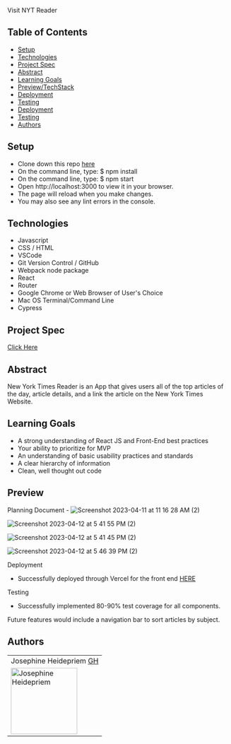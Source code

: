 

Visit NYT Reader 

## Table of Contents

  - [Setup](#setup)
  - [Technologies](#technologies)
  - [Project Spec](#project-spec)
  - [Abstract](#abstract)
  - [Learning Goals](#learning-goals)
  - [Preview/TechStack](#previewtechstack)
  - [Deployment](#deployment)
  - [Testing](#testing)
  - [Deployment](#deployment)
  - [Testing](#testing)
  - [Authors](#Authors)
 

## Setup
  - Clone down this repo [here](https://github.com/jheidepriem/ny-times-reader)
  - On the command line, type: $ npm install
  - On the command line, type: $ npm start
  - Open http://localhost:3000 to view it in your browser.
  - The page will reload when you make changes.
  - You may also see any lint errors in the console.


## Technologies
- Javascript
- CSS / HTML
- VSCode
- Git Version Control / GitHub
- Webpack node package
- React
- Router
- Google Chrome or Web Browser of User's Choice
- Mac OS Terminal/Command Line
- Cypress

  
## Project Spec

[Click Here](https://mod4.turing.edu/projects/take_home/take_home_fe)

## Abstract 

New York Times Reader is an App that gives users all of the top articles of the day, article details, and a link the article on the New York Times Website.


## Learning Goals

- A strong understanding of React JS and Front-End best practices
- Your ability to prioritize for MVP
- An understanding of basic usability practices and standards
- A clear hierarchy of information
- Clean, well thought out code



## Preview

Planning Document -
![Screenshot 2023-04-11 at 11 16 28 AM (2)](https://user-images.githubusercontent.com/108428451/231225723-a8e1b485-3993-43c9-9bd5-2e834a22be02.png)

![Screenshot 2023-04-12 at 5 41 55 PM (2)](https://user-images.githubusercontent.com/108428451/231602326-68fe5d46-b8a2-4a10-bada-7b681bdbebd2.png)

![Screenshot 2023-04-12 at 5 41 45 PM (2)](https://user-images.githubusercontent.com/108428451/231602361-ed3b62ce-e7f4-4876-9dd5-fb18445145d7.png)

![Screenshot 2023-04-12 at 5 46 39 PM (2)](https://user-images.githubusercontent.com/108428451/231602740-21edb3f3-96ae-4898-bd34-f62d888cb1cf.png)



Deployment

- Successfully deployed through Vercel for the front end [HERE](ny-times-reader.vercel.app)

Testing
- Successfully implemented 80-90% test coverage for all components.

Future features would include a navigation bar to sort articles by subject.

## Authors

<table>
  <tr>
      <td> Josephine Heidepriem <a href="https://github.com/jheidepriem">GH</td>
    </tr>
<td><img src="https://avatars.githubusercontent.com/u/108428451?v=4" alt="Josephine Heidepriem"
 width="150" height="auto" /></td>
</table>

